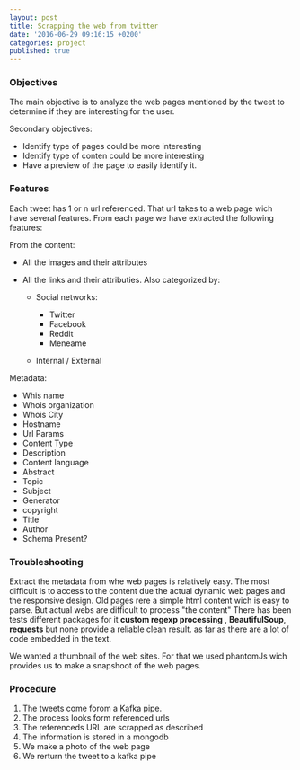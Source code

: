 ```yaml
---
layout: post
title: Scrapping the web from twitter
date: '2016-06-29 09:16:15 +0200'
categories: project
published: true
---
```

### Objectives
The main objective is to analyze the web pages mentioned by the tweet to determine if they are interesting for the user.

Secondary objectives:

* Identify type of pages could be more interesting
* Identify type of conten could be more interesting
* Have a preview of the page to easily identify it.

### Features
Each tweet has 1 or n url referenced. That url takes to a web page wich have several features. From each page we have extracted the following features:


From the content:

* All the images and their attributes
* All the links and their attributies. Also categorized by:

  * Social networks:
  
    * Twitter
    * Facebook
    * Reddit 
    * Meneame
    
  * Internal / External

Metadata:

* Whis name
* Whois organization
* Whois City
* Hostname
* Url Params
* Content Type
* Description
* Content language
* Abstract
* Topic
* Subject
* Generator
* copyright
* Title
* Author
* Schema Present?



### Troubleshooting

Extract the metadata from  whe web pages is relatively easy.  The most difficult is to access to the content due the actual dynamic web pages and the responsive design. Old pages rere a simple html content wich is easy to parse. But actual webs are difficult to process "the content"
There has been tests different packages for it **custom regexp processing** , **BeautifulSoup**, **requests** but none provide a reliable clean result. as far as there are a lot of code embedded in the text.

We wanted a thumbnail of the web sites. For that we used phantomJs wich provides us to make a snapshoot of the web pages.



### Procedure

1. The tweets come forom a Kafka pipe. 
2. The process looks form referenced urls
3. The referenceds URL are scrapped as described
4. The information is stored in a mongodb 
5. We make a photo of the web page
6. We rerturn the tweet to a kafka pipe
